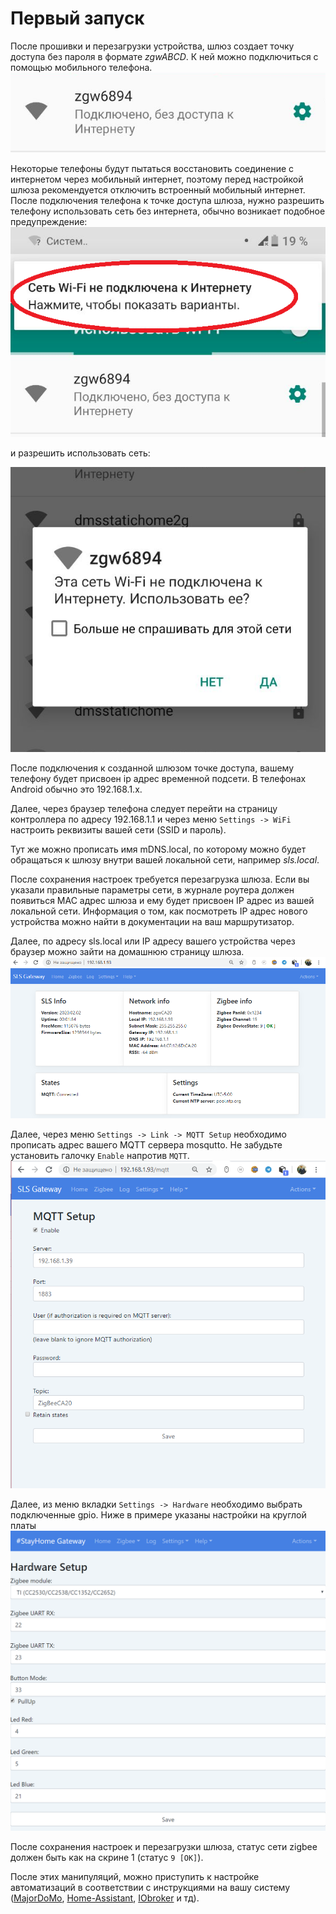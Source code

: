 # Первый запуск

После прошивки и перезагрузки устройства, шлюз создает точку доступа без пароля в формате *zgwABCD*. К ней можно подключиться с помощью мобильного телефона.  
![](/img/zgw02.png)

Некоторые телефоны  будут пытаться восстановить соединение с интернетом через мобильный интернет, поэтому перед настройкой шлюза рекомендуется отключить встроенный мобильный интернет. После подключения  телефона к точке доступа шлюза, нужно разрешить телефону использовать сеть без интернета, обычно возникает подобное предупреждение:
![](/img/zgw05.png)

и разрешить использовать сеть:

![](/img/zgw2.png)

После подключения к созданной шлюзом точке доступа, вашему телефону будет присвоен ip адрес временной подсети. В телефонах Android обычно это 192.168.1.x.

Далее, через браузер телефона следует перейти на страницу контроллера по адресу 192.168.1.1 и через меню `Settings -> WiFi` настроить реквизиты вашей сети (SSID и пароль). 

Тут же можно прописать имя mDNS.local, по которому можно будет обращаться к шлюзу внутри вашей локальной сети, например *sls.local*.

После сохранения настроек требуется перезагрузка шлюза. Если вы указали правильные параметры сети, в журнале роутера должен появиться MAC адрес шлюза и ему будет присвоен IP адрес из вашей локальной сети. Информация о том, как посмотреть IP адрес нового устройства можно найти в документации на ваш маршрутизатор.

Далее, по адресу sls.local или IP адресу вашего устройства через браузер можно зайти на домашнюю страницу шлюза.
![captivate2](/img/slshome.png)

Далее, через меню `Settings -> Link -> MQTT Setup` необходимо прописать адрес вашего MQTT сервера mosqutto. Не забудьте установить галочку `Enable` напротив `MQTT`.
![zigbee](/img/slssetupmqtt.png)

Далее, из меню вкладки `Settings -> Hardware` необходимо выбрать подключенные gpio. Ниже в примере указаны настройки на круглой платы 
![hw](/img/hw_setup.png)

После сохранения настроек и перезагрузки шлюза, статус сети zigbee должен быть как на скрине 1 (статус `9 [OK]`).

После этих манипуляций, можно приступить к настройке автоматизаций в соответствии с инструкциями на вашу систему ([MajorDoMo](/int_majordomo_rus.md), [Home-Assistant](/int_has_rus.md), [IObroker](/int_iobroker_rus.md) и тд).
